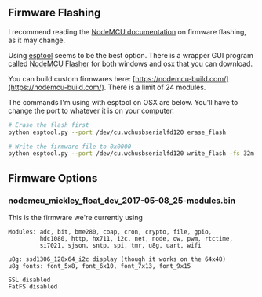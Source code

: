 ## Firmware Flashing

I recommend reading the [NodeMCU documentation](https://nodemcu.readthedocs.io/en/master/en/flash/) on firmware flashing, as it may change.  

Using [esptool](https://github.com/themadinventor/esptool) seems to be the best option.  There is a wrapper GUI program called [NodeMCU Flasher](https://github.com/mickley/Ecological-Sensors/releases) for both windows and osx that you can download.

You can build custom firmwares here: [https://nodemcu-build.com/](https://nodemcu-build.com/).  There is a limit of 24 modules.

The commands I'm using with esptool on OSX are below.  You'll have to change the port to whatever it is on your computer. 

```bash
# Erase the flash first
python esptool.py --port /dev/cu.wchusbserialfd120 erase_flash 

# Write the firmware file to 0x0000
python esptool.py --port /dev/cu.wchusbserialfd120 write_flash -fs 32m -fm dio 0x0000 nodemcu_mickley_float_dev_2017-05-08_25-modules.bin
```

## Firmware Options

### nodemcu_mickley_float_dev_2017-05-08_25-modules.bin
This is the firmware we're currently using
```
Modules: adc, bit, bme280, coap, cron, crypto, file, gpio, 
         hdc1080, http, hx711, i2c, net, node, ow, pwm, rtctime,
         si7021, sjson, sntp, spi, tmr, u8g, uart, wifi

u8g: ssd1306_128x64_i2c display (though it works on the 64x48)
u8g fonts: font_5x8, font_6x10, font_7x13, font_9x15

SSL disabled
FatFS disabled
```
